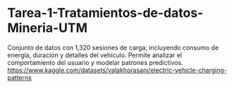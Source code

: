 # Tarea-1-Tratamientos-de-datos-Mineria-UTM
Conjunto de datos con 1,320 sesiones de carga, incluyendo consumo de energía, duración y detalles del vehículo. Permite analizar el comportamiento del usuario y modelar patrones predictivos. https://www.kaggle.com/datasets/valakhorasani/electric-vehicle-charging-patterns

